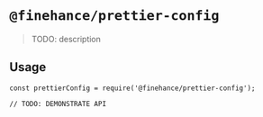 # `@finehance/prettier-config`

> TODO: description

## Usage

```
const prettierConfig = require('@finehance/prettier-config');

// TODO: DEMONSTRATE API
```
